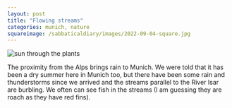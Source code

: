 ```yaml
---
layout: post
title: "Flowing streams"
categories: munich, nature
squareimage: /sabbaticaldiary/images/2022-09-04-square.jpg
---
```

<img src="/sabbaticaldiary/images/2022-09-04.jpg" alt="sun through the plants" class="center">

The proximity from the Alps brings rain to Munich. We were told that it has been a dry summer here in Munich too, but there have been some rain and thunderstorms since we arrived and the streams parallel to the River Isar are burbling. We often can see fish in the streams (I am guessing they are roach as they have red fins).
